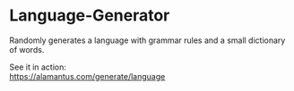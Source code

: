 Language-Generator
==================

Randomly generates a language with grammar rules and a small dictionary of words.

See it in action:    
https://alamantus.com/generate/language
